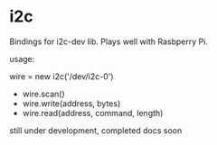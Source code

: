 i2c
========

Bindings for i2c-dev lib. Plays well with Rasbperry Pi.

usage:

wire = new i2c('/dev/i2c-0')

- wire.scan()
- wire.write(address, bytes)
- wire.read(address, command, length)

still under development, completed docs soon
